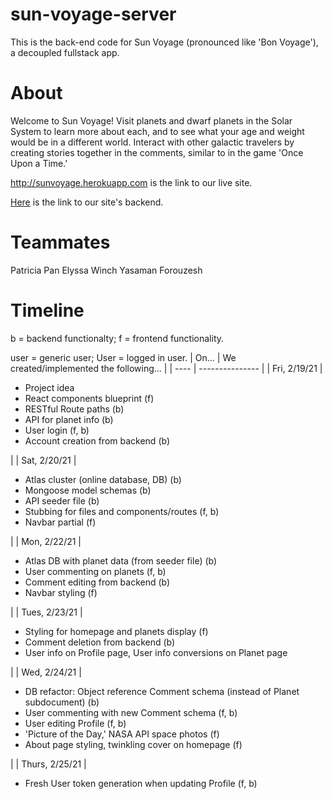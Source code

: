 # sun-voyage-server
This is the back-end code for Sun Voyage (pronounced like 'Bon Voyage'), a decoupled fullstack app.

# About
Welcome to Sun Voyage! Visit planets and dwarf planets in the Solar System to learn more about each, and to see what your age and weight would be in a different world. Interact with other galactic travelers by creating stories together in the comments, similar to in the game 'Once Upon a Time.'

http://sunvoyage.herokuapp.com is the link to our live site.

[Here](sun-voyage.herokuapp.com) is the link to our site's backend.

# Teammates
Patricia Pan
Elyssa Winch
Yasaman Forouzesh

# Timeline
<!-- How to add lists w/i a markdown table: https://stackoverflow.com/questions/19950648/how-to-write-lists-inside-a-markdown-table -->
b = backend functionalty; f = frontend functionality.

user = generic user; User = logged in user. 
| On... | We created/implemented the following... |
| ---- | --------------- |
| Fri, 2/19/21 | <ul> <li>Project idea</li> <li> React components blueprint (f)</li> <li> RESTful Route paths (b)</li> <li>API for planet info (b)</li> <li>User login  (f, b)</li> <li>Account creation from backend (b)</li> </ul> |
| Sat, 2/20/21 | <ul> <li>Atlas cluster (online database, DB) (b)</li> <li>Mongoose model schemas (b)</li> <li>API seeder file (b)</li> <li>Stubbing for files and components/routes (f, b)</li> <li>Navbar partial (f)</li> </ul>|
| Mon, 2/22/21 | <ul> <li>Atlas DB with planet data (from seeder file) (b)</li> <li>User commenting on planets (f, b)</li> <li>Comment editing from backend (b)</li> <li>Navbar styling (f)</li> </ul> |
| Tues, 2/23/21 | <ul> <li>Styling for homepage and planets display (f)</li> <li>Comment deletion from backend (b)</li> <li>User info on Profile page, User info conversions on Planet page</li> </ul> | 
| Wed, 2/24/21 | <ul> <li>DB refactor: Object reference Comment schema (instead of Planet subdocument) (b)</li> <li>User commenting with new Comment schema (f, b)</li> <li>User editing Profile (f, b)</li> <li>'Picture of the Day,' NASA API space photos (f)</li> <li>About page styling, twinkling cover on homepage (f)</li> </ul> |
| Thurs, 2/25/21 | <ul> <li>Fresh User token generation when updating Profile (f, b)</li></ul>



<!-- How to deploy to Heroku:
(Server) https://gawdiseattle.gitbook.io/wdi/00-config-deployment/deploy-node-mongo
(Client) https://gawdiseattle.gitbook.io/wdi/00-config-deployment/deploy-node-mongo

We deploy both the client AND the server repos. 

The server URL is sun-voyage.herokuapp.com
The client URL is sunvoyage.herokuapp.com

We can set up our environment/config variables either via terminal commands, or in the Heroku Dashboard: Project > Settings > Show Config Vars (and copy over your environment variables except for Port, since Heroku uses its own)
-->